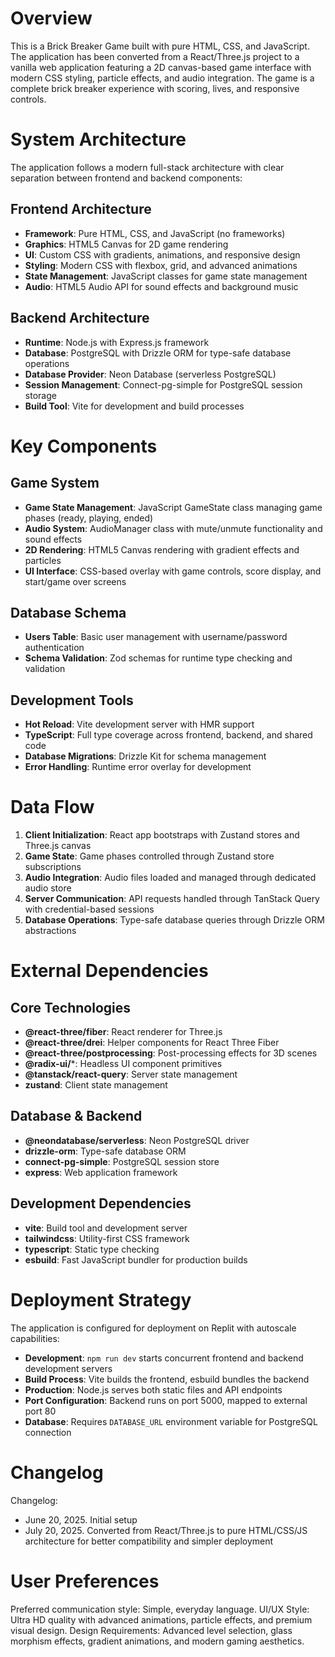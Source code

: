 # Overview

This is a Brick Breaker Game built with pure HTML, CSS, and JavaScript. The application has been converted from a React/Three.js project to a vanilla web application featuring a 2D canvas-based game interface with modern CSS styling, particle effects, and audio integration. The game is a complete brick breaker experience with scoring, lives, and responsive controls.

# System Architecture

The application follows a modern full-stack architecture with clear separation between frontend and backend components:

## Frontend Architecture
- **Framework**: Pure HTML, CSS, and JavaScript (no frameworks)
- **Graphics**: HTML5 Canvas for 2D game rendering
- **UI**: Custom CSS with gradients, animations, and responsive design
- **Styling**: Modern CSS with flexbox, grid, and advanced animations
- **State Management**: JavaScript classes for game state management
- **Audio**: HTML5 Audio API for sound effects and background music

## Backend Architecture
- **Runtime**: Node.js with Express.js framework
- **Database**: PostgreSQL with Drizzle ORM for type-safe database operations
- **Database Provider**: Neon Database (serverless PostgreSQL)
- **Session Management**: Connect-pg-simple for PostgreSQL session storage
- **Build Tool**: Vite for development and build processes

# Key Components

## Game System
- **Game State Management**: JavaScript GameState class managing game phases (ready, playing, ended)
- **Audio System**: AudioManager class with mute/unmute functionality and sound effects
- **2D Rendering**: HTML5 Canvas rendering with gradient effects and particles
- **UI Interface**: CSS-based overlay with game controls, score display, and start/game over screens

## Database Schema
- **Users Table**: Basic user management with username/password authentication
- **Schema Validation**: Zod schemas for runtime type checking and validation

## Development Tools
- **Hot Reload**: Vite development server with HMR support
- **TypeScript**: Full type coverage across frontend, backend, and shared code
- **Database Migrations**: Drizzle Kit for schema management
- **Error Handling**: Runtime error overlay for development

# Data Flow

1. **Client Initialization**: React app bootstraps with Zustand stores and Three.js canvas
2. **Game State**: Game phases controlled through Zustand store subscriptions
3. **Audio Integration**: Audio files loaded and managed through dedicated audio store
4. **Server Communication**: API requests handled through TanStack Query with credential-based sessions
5. **Database Operations**: Type-safe database queries through Drizzle ORM abstractions

# External Dependencies

## Core Technologies
- **@react-three/fiber**: React renderer for Three.js
- **@react-three/drei**: Helper components for React Three Fiber
- **@react-three/postprocessing**: Post-processing effects for 3D scenes
- **@radix-ui/***: Headless UI component primitives
- **@tanstack/react-query**: Server state management
- **zustand**: Client state management

## Database & Backend
- **@neondatabase/serverless**: Neon PostgreSQL driver
- **drizzle-orm**: Type-safe database ORM
- **connect-pg-simple**: PostgreSQL session store
- **express**: Web application framework

## Development Dependencies
- **vite**: Build tool and development server
- **tailwindcss**: Utility-first CSS framework
- **typescript**: Static type checking
- **esbuild**: Fast JavaScript bundler for production builds

# Deployment Strategy

The application is configured for deployment on Replit with autoscale capabilities:

- **Development**: `npm run dev` starts concurrent frontend and backend development servers
- **Build Process**: Vite builds the frontend, esbuild bundles the backend
- **Production**: Node.js serves both static files and API endpoints
- **Port Configuration**: Backend runs on port 5000, mapped to external port 80
- **Database**: Requires `DATABASE_URL` environment variable for PostgreSQL connection

# Changelog

Changelog:
- June 20, 2025. Initial setup
- July 20, 2025. Converted from React/Three.js to pure HTML/CSS/JS architecture for better compatibility and simpler deployment

# User Preferences

Preferred communication style: Simple, everyday language.
UI/UX Style: Ultra HD quality with advanced animations, particle effects, and premium visual design.
Design Requirements: Advanced level selection, glass morphism effects, gradient animations, and modern gaming aesthetics.